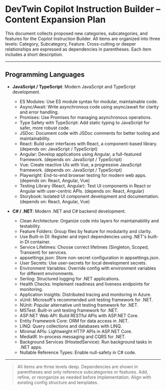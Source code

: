 # DevTwin Copilot Instruction Builder – Content Expansion Plan

This document collects proposed new categories, subcategories, and features for the Copilot Instruction Builder. All items are organized into three levels: Category, Subcategory, Feature. Cross-cutting or deeper relationships are expressed as dependencies in parentheses. Each item includes a short description.

---

## Programming Languages
- **JavaScript / TypeScript**: Modern JavaScript and TypeScript development.
    - ES Modules: Use ES module syntax for modular, maintainable code.
    - Async/Await: Write asynchronous code using async/await for clarity and error handling.
    - Promises: Use Promises for managing asynchronous operations.
    - Type Safety with TypeScript: Add static typing to JavaScript for safer, more robust code.
    - JSDoc: Document code with JSDoc comments for better tooling and maintainability.
    - React: Build user interfaces with React, a component-based library. (depends on: JavaScript / TypeScript)
    - Angular: Develop applications using Angular, a full-featured framework. (depends on: JavaScript / TypeScript)
    - Vue: Create reactive UIs with Vue, a progressive JavaScript framework. (depends on: JavaScript / TypeScript)
    - Playwright: End-to-end browser testing for modern web apps. (depends on: React, Angular, Vue)
    - Testing Library (React, Angular): Test UI components in React or Angular with user-centric APIs. (depends on: React, Angular)
    - Storybook: Isolated UI component development and documentation. (depends on: React, Angular, Vue)

- **C# / .NET**: Modern .NET and C# backend development.
    - Clean Architecture: Organize code into layers for maintainability and testability.
    - Feature Folders: Group files by feature for modularity and clarity.
    - Use Built-in DI: Register and inject dependencies using .NET's built-in DI container.
    - Service Lifetimes: Choose correct lifetimes (Singleton, Scoped, Transient) for services.
    - appsettings.json: Store non-secret configuration in appsettings.json.
    - User Secrets: Use user-secrets for local development secrets.
    - Environment Variables: Override config with environment variables for different environments.
    - Serilog: Structured logging for .NET applications.
    - Health Checks: Implement readiness and liveness endpoints for monitoring.
    - Application Insights: Distributed tracing and monitoring in Azure.
    - xUnit: Microsoft's recommended unit testing framework for .NET.
    - NUnit: Popular alternative unit testing framework for .NET.
    - MSTest: Built-in unit testing framework for .NET.
    - ASP.NET Web API: Build RESTful APIs with ASP.NET Core.
    - Entity Framework Core: ORM for data access in .NET.
    - LINQ: Query collections and databases with LINQ.
    - Minimal APIs: Lightweight HTTP APIs in ASP.NET Core.
    - MediatR: In-process messaging and CQRS for .NET.
    - Background Services (IHostedService): Run background tasks in .NET apps.
    - Nullable Reference Types: Enable null-safety in C# code.

---

> All items are three levels deep. Dependencies are shown in parentheses and only reference subcategories or features. Add, refine, or reorganize as needed before implementation. Align with existing config structure and templates.
